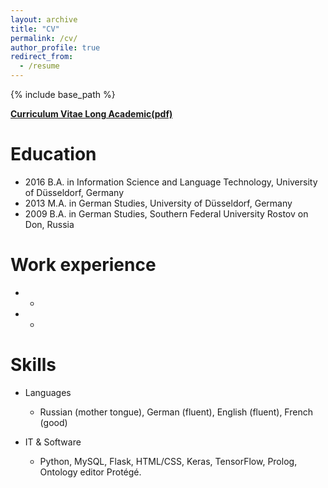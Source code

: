 ```yaml
---
layout: archive
title: "CV"
permalink: /cv/
author_profile: true
redirect_from:
  - /resume
---
```


{% include base_path %}

**[Curriculum Vitae Long Academic(pdf)](https://tatianabladier.github.io/files/Bladier_CV_long_academic.pdf)**<br />

Education
======

* 2016 B.A. in Information Science and Language Technology, University of Düsseldorf, Germany
* 2013 M.A. in German Studies, University of Düsseldorf, Germany
* 2009 B.A. in German Studies, Southern Federal University Rostov on Don, Russia

Work experience
======
* 
  * 

* 
  * 
  
Skills
======
* Languages
  * Russian (mother tongue), German (fluent), English (fluent), French (good)

* IT & Software
  * Python, MySQL, Flask, HTML/CSS, Keras, TensorFlow, Prolog, Ontology editor Protégé.
  
